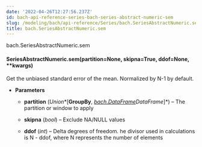 ```yaml
---
date: '2022-04-26T12:27:56.237Z'
id: bach-api-reference-series-bach-series-abstract-numeric-sem
slug: /modeling/bach/api-reference/Series/bach.SeriesAbstractNumeric.sem/
title: bach.SeriesAbstractNumeric.sem
---
```


bach.SeriesAbstractNumeric.sem


#### SeriesAbstractNumeric.sem(partition=None, skipna=True, ddof=None, \*\*kwargs)
Get the unbiased standard error of the mean.
Normalized by N-1 by default.


* **Parameters**

    
    * **partition** (*Union**[**GroupBy**, *[bach.DataFrame](#bach.DataFrame)*DataFrame**]*) – The partition or window to apply


    * **skipna** (*bool*) – Exclude NA/NULL values


    * **ddof** (*int*) – Delta degrees of freedom. he divisor used in calculations is N - ddof,
    where N represents the number of elements


<!-- !! processed by numpydoc !! -->
